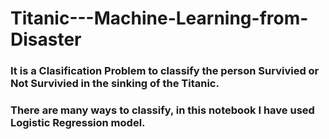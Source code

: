 # Titanic---Machine-Learning-from-Disaster
### It is a Clasification Problem to classify the person Survivied or Not Survivied in the sinking of the Titanic.
### There are many ways to classify, in this notebook I have used Logistic Regression model.
